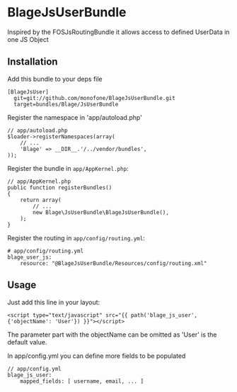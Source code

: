 BlageJsUserBundle
=================

Inspired by the FOSJsRoutingBundle it allows access to defined UserData in one 
JS Object

Installation
------------

Add this bundle to your deps file

    [BlageJsUser]
      git=git://github.com/monofone/BlageJsUserBundle.git
      target=bundles/Blage/JsUserBundle

Register the namespace in 'app/autoload.php'
 
    // app/autoload.php
    $loader->registerNamespaces(array(
        // ...
        'Blage' => __DIR__.'/../vendor/bundles',
    ));

Register the bundle in `app/AppKernel.php`:

    // app/AppKernel.php
    public function registerBundles()
    {
        return array(
            // ...
            new Blage\JsUserBundle\BlageJsUserBundle(),
        );
    }

Register the routing in `app/config/routing.yml`:

    # app/config/routing.yml
    blage_user_js:
        resource: "@BlageJsUserBundle/Resources/config/routing.xml"

Usage
-----

Just add this line in your layout:

    <script type="text/javascript" src="{{ path('blage_js_user', {'objectName': 'User'}) }}"></script>

The parameter part with the objectName can be omitted as 'User' is the default value.

In app/config.yml you can define more fields to be populated

    // app/config.yml
    blage_js_user:
        mapped_fields: [ username, email, ... ]
